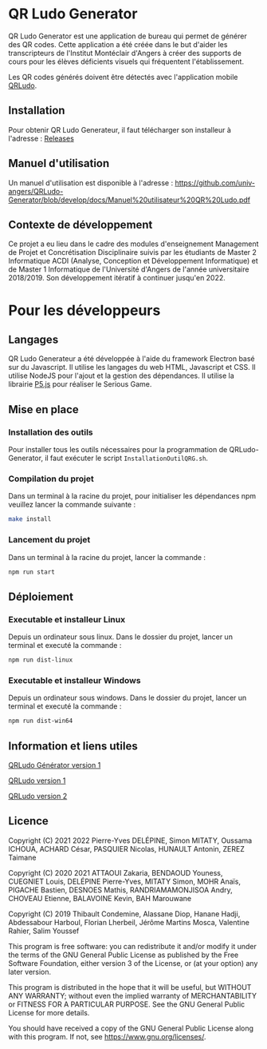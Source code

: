 # QR Ludo Generator

QR Ludo Generator est une application de bureau qui permet de générer des QR codes. Cette application a été créée dans le but d'aider les transcripteurs de l'Institut Montéclair d'Angers à créer des supports de cours pour les élèves déficients visuels qui fréquentent l'établissement.

Les QR codes générés doivent être détectés avec l'application mobile [QRLudo](https://github.com/vrahier/QRLudo).

## Installation

Pour obtenir QR Ludo Generateur, il faut télécharger son installeur à l'adresse : [Releases](https://github.com/univ-angers/QRLudo-Generator/releases/tag/1.2)

## Manuel d'utilisation

Un manuel d'utilisation est disponible à l'adresse : <https://github.com/univ-angers/QRLudo-Generator/blob/develop/docs/Manuel%20utilisateur%20QR%20Ludo.pdf>

## Contexte de développement

Ce projet a eu lieu dans le cadre des modules d'enseignement Management de Projet et Concrétisation Disciplinaire suivis par les étudiants de Master 2 Informatique ACDI (Analyse, Conception et Développement Informatique) et de Master 1 Informatique de l'Université d'Angers de l'année universitaire 2018/2019. Son développement itératif à continuer jusqu'en 2022.

# Pour les développeurs

## Langages

QR Ludo Generateur a été développée à l'aide du framework Electron basé sur du Javascript. Il utilise les langages du web HTML, Javascript et CSS. Il utilise NodeJS pour l'ajout et la gestion des dépendances. Il utilise la librairie [P5.js](https://p5js.org/) pour réaliser le Serious Game.

## Mise en place

### Installation des outils

Pour installer tous les outils nécessaires pour la programmation de QRLudo-Generator, il faut exécuter le script `InstallationOutilQRG.sh`.

### Compilation du projet

Dans un terminal à la racine du projet, pour initialiser les dépendances npm veuillez lancer la commande suivante :

```bash
make install
```

### Lancement du projet

Dans un terminal à la racine du projet, lancer la commande :

```bash
npm run start
```

## Déploiement

### Executable et installeur Linux

Depuis un ordinateur sous linux. Dans le dossier du projet, lancer un terminal et executé la commande :

```bash
npm run dist-linux
```

### Executable et installeur Windows

Depuis un ordinateur sous windows. Dans le dossier du projet, lancer un terminal et executé la commande :

```bash
npm run dist-win64
```

## Information et liens utiles

[QRLudo Générator version 1](https://github.com/minitoma/QRLudo-Generator)

[QRLudo version 1](https://github.com/CorTal/QRLudo)

[QRLudo version 2](https://github.com/juleguy/QRLudo)

## Licence

Copyright (C) 2021 2022 Pierre-Yves DELÉPINE, Simon MITATY, Oussama ICHOUA, ACHARD César, PASQUIER Nicolas, HUNAULT Antonin, ZEREZ Taimane

Copyright (C) 2020 2021 ATTAOUI Zakaria, BENDAOUD Youness, CUEGNIET Louis, DELÉPINE Pierre-Yves, MITATY Simon, MOHR Anaïs, PIGACHE Bastien, DESNOES Mathis, RANDRIAMAMONJISOA Andry, CHOVEAU Etienne, BALAVOINE Kevin, BAH Marouwane

Copyright (C) 2019 Thibault Condemine, Alassane Diop, Hanane Hadji, Abdessabour Harboul, Florian Lherbeil, Jérôme Martins Mosca, Valentine Rahier, Salim Youssef

This program is free software: you can redistribute it and/or modify
it under the terms of the GNU General Public License as published by
the Free Software Foundation, either version 3 of the License, or
(at your option) any later version.

This program is distributed in the hope that it will be useful,
but WITHOUT ANY WARRANTY; without even the implied warranty of
MERCHANTABILITY or FITNESS FOR A PARTICULAR PURPOSE.  See the
GNU General Public License for more details.

You should have received a copy of the GNU General Public License
along with this program.  If not, see <https://www.gnu.org/licenses/>.

